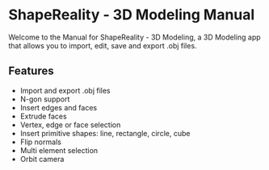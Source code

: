 # ShapeReality - 3D Modeling Manual

Welcome to the Manual for ShapeReality - 3D Modeling, a 3D Modeling app that allows you to import, edit, save and export .obj files. 

## Features
- Import and export .obj files
- N-gon support
- Insert edges and faces
- Extrude faces
- Vertex, edge or face selection
- Insert primitive shapes: line, rectangle, circle, cube
- Flip normals
- Multi element selection
- Orbit camera